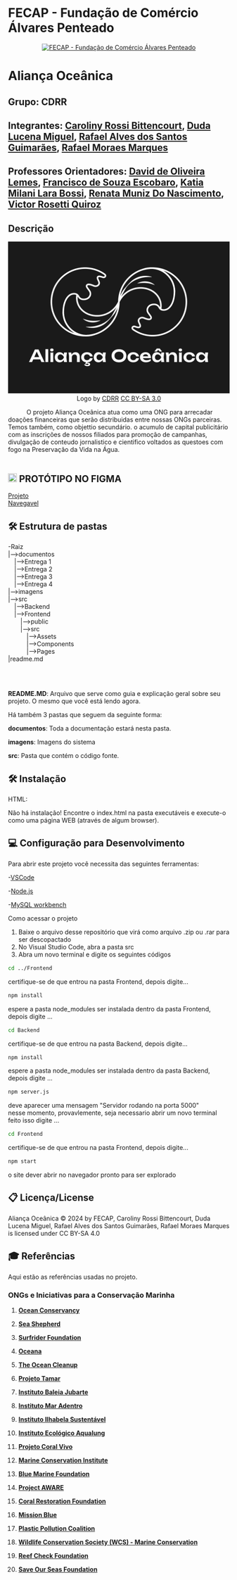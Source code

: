 # FECAP - Fundação de Comércio Álvares Penteado

<p align="center">
<a href= "https://www.fecap.br/"><img src="https://encrypted-tbn0.gstatic.com/images?q=tbn:ANd9GcRhZPrRa89Kma0ZZogxm0pi-tCn_TLKeHGVxywp-LXAFGR3B1DPouAJYHgKZGV0XTEf4AE&usqp=CAU" alt="FECAP - Fundação de Comércio Álvares Penteado" border="0"></a>
</p>

# Aliança Oceânica

## Grupo: CDRR

## Integrantes: <a href="">Caroliny Rossi Bittencourt</a>, <a href="">Duda Lucena Miguel</a>, <a href="">Rafael Alves dos Santos Guimarães</a>, <a href="">Rafael Moraes Marques</a>

## Professores Orientadores: <a href="">David de Oliveira Lemes</a>, <a href="">Francisco de Souza Escobaro</a>, <a href="">Katia Milani Lara Bossi</a>, <a href="">Renata Muniz Do Nascimento</a>, <a href="">Victor Rosetti Quiroz</a>



## Descrição

<p align="center">
<img src="https://github.com/2024-2-MCC2/Projeto1/blob/main/imagens/Banner.png?raw=true" border="0">
  Logo by <a href="">CDRR</a> <a rel="license" href="https://creativecommons.org/licenses/by-sa/3.0/">CC BY-SA 3.0</a> 

&emsp;&emsp;&emsp;O projeto Aliança Oceânica atua como uma ONG para arrecadar doações financeiras que serão distribuidas entre nossas ONGs parceiras. Temos também, como objettio secundário. o acumulo de capital publicitário com as inscrições de nossos filiados para promoção de campanhas, divulgação de conteudo jornalistico e cientifico voltados as questoes com fogo na Preservação da Vida na Água.
<br><br>

## <img src="https://img.icons8.com/?size=100&id=zfHRZ6i1Wg0U&format=png&color=000000" width="20" height="20"/> PROTÓTIPO NO FIGMA 


 <a href = "https://www.figma.com/design/IsuMlfoVd8VCWlWo8kVclq/Alian%C3%A7a-Oce%C3%A2nica---Prot%C3%B3tipo?node-id=52-917&t=jZHCTz42k0mQOkIo-1">Projeto</a>
 <br>
 <a href = "https://www.figma.com/proto/IsuMlfoVd8VCWlWo8kVclq/Alian%C3%A7a-Oce%C3%A2nica---Prot%C3%B3tipo?node-id=52-918&node-type=frame&t=HdW5qPesPOIsPtyW-1&scaling=min-zoom&content-scaling=fixed&page-id=52%3A917">Navegavel</a>
## 🛠 Estrutura de pastas

-Raiz<br>
|-->documentos<br>
&emsp;|-->Entrega 1<br>
&emsp;|-->Entrega 2<br>
&emsp;|-->Entrega 3<br>
&emsp;|-->Entrega 4<br>
|-->imagens<br>
|-->src<br>
&emsp;|-->Backend<br>
&emsp;|-->Frontend<br>
&emsp;&emsp;|-->public<br>
&emsp;&emsp;|-->src<br>
&emsp;&emsp;&emsp;|-->Assets<br>
&emsp;&emsp;&emsp;|-->Components<br>
&emsp;&emsp;&emsp;|-->Pages<br>
|readme.md<br>

<br><br>

<b>README.MD</b>: Arquivo que serve como guia e explicação geral sobre seu projeto. O mesmo que você está lendo agora.

Há também 3 pastas que seguem da seguinte forma:

<b>documentos</b>: Toda a documentação estará nesta pasta.

<b>imagens</b>: Imagens do sistema

<b>src</b>: Pasta que contém o código fonte.

## 🛠 Instalação
HTML:

Não há instalação! Encontre o index.html na pasta executáveis e execute-o como uma página WEB (através de algum browser).


## 💻 Configuração para Desenvolvimento

Para abrir este projeto você necessita das seguintes ferramentas:

-<a href="https://code.visualstudio.com">VSCode</a>

-<a href="https://nodejs.org/pt">Node.js</a>

-<a href="https://www.mysql.com/products/workbench/">MySQL workbench</a>

Como acessar o projeto
1. Baixe o arquivo desse repositório que virá como arquivo .zip ou .rar para ser descopactado
2. No Visual Studio Code, abra a pasta src
3. Abra um novo terminal e digite os seguintes códigos
```bash
cd ../Frontend
```
certifique-se de que entrou na pasta Frontend, depois digite...
```bash
npm install 
```
espere a pasta node_modules ser instalada dentro da pasta Frontend, depois digite ...
```bash
cd Backend
```
certifique-se de que entrou na pasta Backend, depois digite...
```bash
npm install 
```
espere a pasta node_modules ser instalada dentro da pasta Backend, depois digite ...
```bash
npm server.js
```
deve aparecer uma mensagem "Servidor rodando na porta 5000" <br>
nesse momento, provavlemente, seja necessario abrir um novo terminal<br>
feito isso digite ...
```bash
cd Frontend
```
certifique-se de que entrou na pasta Frontend, depois digite...
```bash
npm start
```
o site dever abrir no navegador pronto para ser explorado

## 📋 Licença/License
Aliança Oceânica © 2024 by FECAP, Caroliny Rossi Bittencourt, Duda Lucena Miguel, Rafael Alves dos Santos Guimarães, Rafael Moraes Marques is licensed under CC BY-SA 4.0 

## 🎓 Referências

Aqui estão as referências usadas no projeto.

### ONGs e Iniciativas para a Conservação Marinha

1. **[Ocean Conservancy](https://oceanconservancy.org)** 

2. **[Sea Shepherd](https://seashepherd.org)** 

3. **[Surfrider Foundation](https://www.surfrider.org)** 

4. **[Oceana](https://oceana.org)** 

5. **[The Ocean Cleanup](https://theoceancleanup.com)** 

6. **[Projeto Tamar](https://www.tamar.org.br)** 

7. **[Instituto Baleia Jubarte](https://baleiajubarte.org.br)**

8. **[Instituto Mar Adentro](https://www.maradentro.org.br)** 

9. **[Instituto Ilhabela Sustentável](https://ilhabelasustentavel.org.br)** 

10. **[Instituto Ecológico Aqualung](https://institutoaqualung.com.br)** 

11. **[Projeto Coral Vivo](https://www.coralvivo.org.br)** 

12. **[Marine Conservation Institute](https://marine-conservation.org)** 

13. **[Blue Marine Foundation](https://www.bluemarinefoundation.com)** 

14. **[Project AWARE](https://www.projectaware.org)**

15. **[Coral Restoration Foundation](https://www.coralrestoration.org)** 

16. **[Mission Blue](https://mission-blue.org)** 

17. **[Plastic Pollution Coalition](https://www.plasticpollutioncoalition.org)**

18. **[Wildlife Conservation Society (WCS) - Marine Conservation](https://www.wcs.org/our-work/oceans)**

19. **[Reef Check Foundation](https://www.reefcheck.org)**

20. **[Save Our Seas Foundation](https://saveourseas.com)** 



